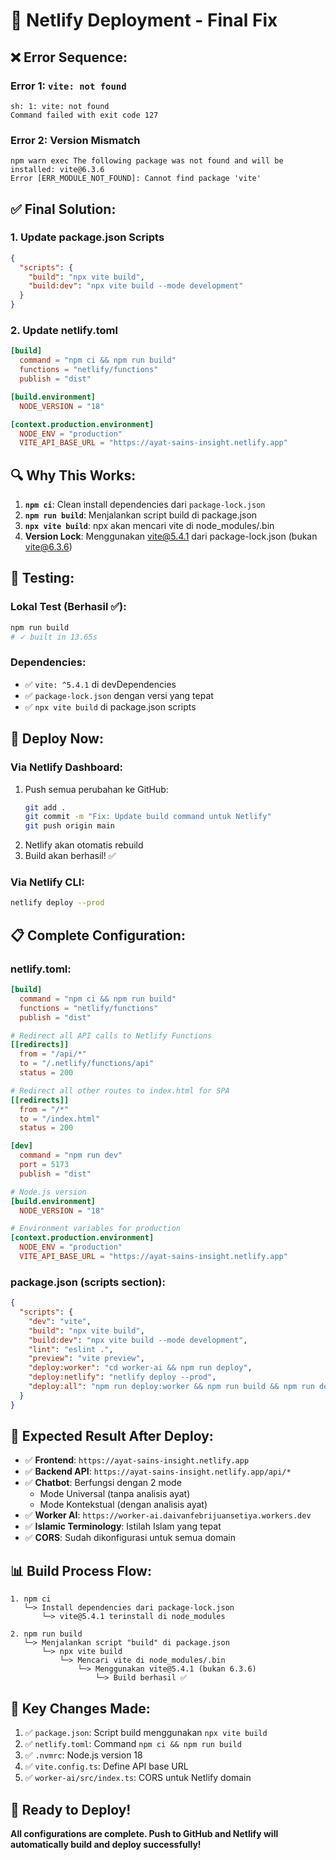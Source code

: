 # 🎯 Netlify Deployment - Final Fix

## ❌ **Error Sequence:**

### Error 1: `vite: not found`
```
sh: 1: vite: not found
Command failed with exit code 127
```

### Error 2: Version Mismatch
```
npm warn exec The following package was not found and will be installed: vite@6.3.6
Error [ERR_MODULE_NOT_FOUND]: Cannot find package 'vite'
```

## ✅ **Final Solution:**

### 1. **Update package.json Scripts**
```json
{
  "scripts": {
    "build": "npx vite build",
    "build:dev": "npx vite build --mode development"
  }
}
```

### 2. **Update netlify.toml**
```toml
[build]
  command = "npm ci && npm run build"
  functions = "netlify/functions"
  publish = "dist"

[build.environment]
  NODE_VERSION = "18"

[context.production.environment]
  NODE_ENV = "production"
  VITE_API_BASE_URL = "https://ayat-sains-insight.netlify.app"
```

## 🔍 **Why This Works:**

1. **`npm ci`**: Clean install dependencies dari `package-lock.json`
2. **`npm run build`**: Menjalankan script build di package.json
3. **`npx vite build`**: npx akan mencari vite di node_modules/.bin
4. **Version Lock**: Menggunakan vite@5.4.1 dari package-lock.json (bukan vite@6.3.6)

## 🧪 **Testing:**

### **Lokal Test (Berhasil ✅):**
```bash
npm run build
# ✓ built in 13.65s
```

### **Dependencies:**
- ✅ `vite: ^5.4.1` di devDependencies
- ✅ `package-lock.json` dengan versi yang tepat
- ✅ `npx vite build` di package.json scripts

## 🚀 **Deploy Now:**

### **Via Netlify Dashboard:**
1. Push semua perubahan ke GitHub:
   ```bash
   git add .
   git commit -m "Fix: Update build command untuk Netlify"
   git push origin main
   ```
2. Netlify akan otomatis rebuild
3. Build akan berhasil! ✅

### **Via Netlify CLI:**
```bash
netlify deploy --prod
```

## 📋 **Complete Configuration:**

### **netlify.toml:**
```toml
[build]
  command = "npm ci && npm run build"
  functions = "netlify/functions"
  publish = "dist"

# Redirect all API calls to Netlify Functions
[[redirects]]
  from = "/api/*"
  to = "/.netlify/functions/api"
  status = 200

# Redirect all other routes to index.html for SPA
[[redirects]]
  from = "/*"
  to = "/index.html"
  status = 200

[dev]
  command = "npm run dev"
  port = 5173
  publish = "dist"

# Node.js version
[build.environment]
  NODE_VERSION = "18"

# Environment variables for production
[context.production.environment]
  NODE_ENV = "production"
  VITE_API_BASE_URL = "https://ayat-sains-insight.netlify.app"
```

### **package.json (scripts section):**
```json
{
  "scripts": {
    "dev": "vite",
    "build": "npx vite build",
    "build:dev": "npx vite build --mode development",
    "lint": "eslint .",
    "preview": "vite preview",
    "deploy:worker": "cd worker-ai && npm run deploy",
    "deploy:netlify": "netlify deploy --prod",
    "deploy:all": "npm run deploy:worker && npm run build && npm run deploy:netlify"
  }
}
```

## 🎯 **Expected Result After Deploy:**

- ✅ **Frontend**: `https://ayat-sains-insight.netlify.app`
- ✅ **Backend API**: `https://ayat-sains-insight.netlify.app/api/*`
- ✅ **Chatbot**: Berfungsi dengan 2 mode
  - Mode Universal (tanpa analisis ayat)
  - Mode Kontekstual (dengan analisis ayat)
- ✅ **Worker AI**: `https://worker-ai.daivanfebrijuansetiya.workers.dev`
- ✅ **Islamic Terminology**: Istilah Islam yang tepat
- ✅ **CORS**: Sudah dikonfigurasi untuk semua domain

## 📊 **Build Process Flow:**

```
1. npm ci
   └─> Install dependencies dari package-lock.json
       └─> vite@5.4.1 terinstall di node_modules

2. npm run build
   └─> Menjalankan script "build" di package.json
       └─> npx vite build
           └─> Mencari vite di node_modules/.bin
               └─> Menggunakan vite@5.4.1 (bukan 6.3.6)
                   └─> Build berhasil ✅
```

## 🔧 **Key Changes Made:**

1. ✅ `package.json`: Script build menggunakan `npx vite build`
2. ✅ `netlify.toml`: Command `npm ci && npm run build`
3. ✅ `.nvmrc`: Node.js version 18
4. ✅ `vite.config.ts`: Define API base URL
5. ✅ `worker-ai/src/index.ts`: CORS untuk Netlify domain

## 🎉 **Ready to Deploy!**

**All configurations are complete. Push to GitHub and Netlify will automatically build and deploy successfully!**

